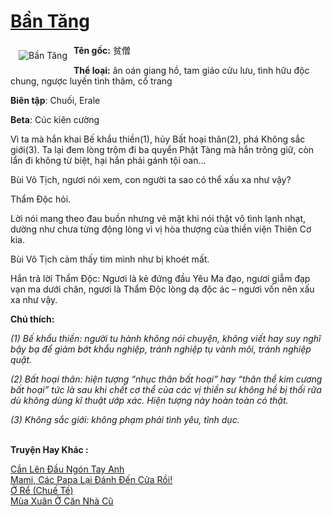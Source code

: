 <a href="https://utruyen.com/ban-tang/22411/" title="Bần Tăng"><h1>Bần Tăng</h1></a><div style="display:table"><img align="right" style="float: left; padding: 10px;" src="https://utruyen.com/images/story/200x260/ban-tang.jpg" alt="Bần Tăng"><b>Tên gốc:</b> 贫僧<p></p><b>Thể loại:</b> ân oán giang hồ, tam giáo cửu lưu, tình hữu độc chung, ngược luyến tình thâm, cổ trang<p></p><b>Biên tập</b>: Chuối, Erale<p></p><b>Beta</b>: Cúc kiên cường<p></p>Vì ta mà hắn khai Bế khẩu thiền(1), hủy Bất hoại thân(2), phá Không sắc giới(3). Ta lại đem lòng trộm đi ba quyển Phật Tàng mà hắn trông giữ, còn lẩn đi không từ biệt, hại hắn phải gánh tội oan...<p></p>Bùi Vô Tịch, ngươi nói xem, con người ta sao có thể xấu xa như vậy?<p></p>Thẩm Độc hỏi.<p></p>Lời nói mang theo đau buồn nhưng vẻ mặt khi nói thật vô tình lạnh nhạt, dường như chưa từng động lòng vì vị hòa thượng của thiền viện Thiên Cơ kia.<p></p>Bùi Vô Tịch cảm thấy tim mình như bị khoét mất.<p></p>Hắn trả lời Thẩm Độc: Ngươi là kẻ đứng đầu Yêu Ma đạo, ngươi giẫm đạp vạn ma dưới chân, ngươi là Thẩm Độc lòng dạ độc ác – ngươi vốn nên xấu xa như vậy.<p></p><b>Chú thích:</b><p></p><em>(1) Bế khẩu thiền: người tu hành không nói chuyện, không viết hay suy nghĩ bậy bạ để giảm bớt khẩu nghiệp, tránh nghiệp tụ vành môi, tránh nghiệp quật.</em><p></p><em>(2) Bất hoại thân: hiện tượng “nhục thân bất hoại” hay “thân thể kim cương bất hoại” tức là sau khi chết cơ thể của các vị thiền sư không hề bị thối rữa dù không dùng kĩ thuật ướp xác. Hiện tượng này hoàn toàn có thật.</em><p></p><em>(3) Không sắc giới: không phạm phải tình yêu, tình dục.</em></div><p><br><b>Truyện Hay Khác :</b></p><a href="https://utruyen.com/can-len-dau-ngon-tay-anh/22189/" alt="Cắn Lên Đầu Ngón Tay Anh">Cắn Lên Đầu Ngón Tay Anh</a><br/><a href="https://truyenngontinhay.wordpress.com/2019/10/03/mami-cac-papa-lai-danh-den-cua-roi/" alt="Mami, Các Papa Lại Đánh Đến Cửa Rồi!">Mami, Các Papa Lại Đánh Đến Cửa Rồi!</a><br/><a href="https://github.com/quanluxury/truyenhot/tree/master/truyenhay/4569/" alt="Ở Rể (Chuế Tế)">Ở Rể (Chuế Tế)</a><br/><a href="https://github.com/quanluxury/truyenhot/tree/master/truyenhay/15949/" alt="Mùa Xuân Ở Căn Nhà Cũ">Mùa Xuân Ở Căn Nhà Cũ</a><br/>